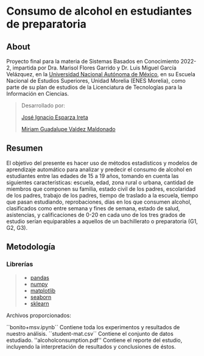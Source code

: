 # Consumo de alcohol en estudiantes de preparatoria 

## About
Proyecto final para la materia de Sistemas Basados en Conocimiento 2022-2, impartida por Dra. Marisol Flores Garrido y Dr. Luis Miguel García Velázquez, en la [Universidad Nacional Autónoma de México](https://www.unam.mx/), en su Escuela Nacional de Estudios Superiores, Unidad Morelia (ENES Morelia), como parte de su plan de estudios de la Licenciatura de Tecnologías para la Información en Ciencias.
>
> Desarrollado por:
> 
> [José Ignacio Esparza Ireta](https://github.com/ignacio-ireta/)
>
> [Miriam Guadalupe Valdez Maldonado](https://github.com/mirluvams/)

## Resumen
El objetivo del presente es hacer uso de métodos estadísticos y modelos de aprendizaje automático para analizar y predecir el consumo de alcohol en estudiantes entre las edades de 15 a 19 años, tomando en cuenta las siguientes características: escuela, edad, zona rural o urbana, cantidad de miembros que componen su familia, estado civil de los padres, escolaridad de los padres, trabajo de los padres, tiempo de traslado a la escuela, tiempo que pasan estudiando, reprobaciones, días en los que consumen alcohol, clasificados como entre semana y fines de semana, estado de salud, asistencias, y calificaciones de 0-20 en cada uno de los tres grados de estudio serían equiparables a aquellos de un bachillerato o preparatoria (G1, G2, G3).

## Metodología
### Librerías
> * [pandas](https://pandas.pydata.org/)
> * [numpy](https://numpy.org/) 
> * [matplotlib](https://matplotlib.org/) 
> * [seaborn](https://seaborn.pydata.org/)
> * [sklearn](https://scikit-learn.org/stable/)
> 
Archivos proporcionados:

´´bonito+msv.ipynb´´ Contiene toda los experimentos y resultados de nuestro análisis.
´´student-mat.csv´´ Contiene el conjunto de datos estudiado.
''alcoholconsumption.pdf'' Contiene el reporte del estudio, incluyendo la interpretación de resultados y conclusiones de éstos.


